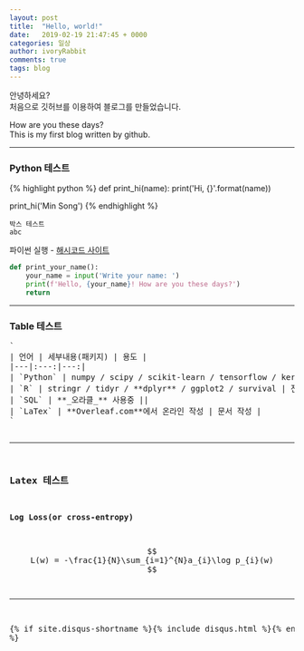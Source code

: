 ```yaml
---
layout: post
title:  "Hello, world!"
date:   2019-02-19 21:47:45 + 0000
categories: 일상
author: ivoryRabbit
comments: true
tags: blog
---
```


안녕하세요?  
처음으로 깃허브를 이용하여 블로그를 만들었습니다.
 
How are you these days?  
This is my first blog written by github.

* * *
### Python 테스트

{% highlight python %}
def print_hi(name):
  print('Hi, {}'.format(name))

print_hi('Min Song')
{% endhighlight %}

~~~
박스 테스트
abc
~~~

파이썬 실행 - [해시코드 사이트][python]

[python]: https://hashcode.co.kr/code_runners/

```python
def print_your_name():
    your_name = input('Write your name: ')
    print(f'Hello, {your_name}! How are you these days?')
    return
```
* * *

### Table 테스트
<div class="highlighter-rouge"><pre class="highlight">`
| 언어 | 세부내용(패키지) | 용도 |
|---|:---:|---:|
| `Python` | numpy / scipy / scikit-learn / tensorflow / keras | 머신러닝 |
| `R` | stringr / tidyr / **dplyr** / ggplot2 / survival | 전처리 및 시각화 |
| `SQL` | **_오라클_** 사용중 ||
| `LaTex` | **Overleaf.com**에서 온라인 작성 | 문서 작성 |
`

* * *

### Latex 테스트

__Log Loss(or cross-entropy)__

$$
L(w) = -\frac{1}{N}\sum_{i=1}^{N}a_{i}\log p_{i}(w)
$$

* * *

{% if site.disqus-shortname %}{% include disqus.html %}{% endif %}
